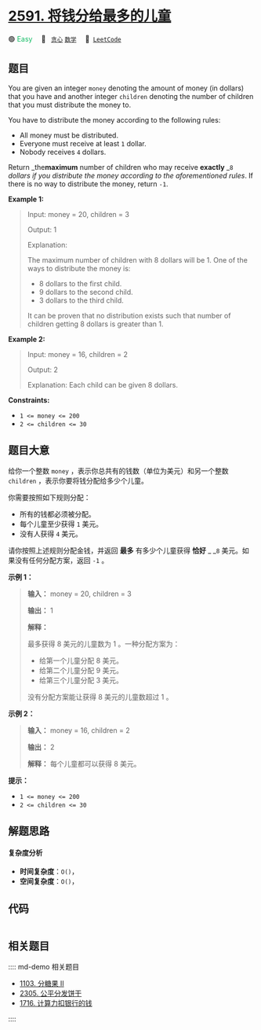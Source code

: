 # [2591. 将钱分给最多的儿童](https://leetcode.com/problems/distribute-money-to-maximum-children)

🟢 <font color=#15bd66>Easy</font>&emsp; 🔖&ensp; [`贪心`](/leetcode/outline/tag/greedy.md) [`数学`](/leetcode/outline/tag/math.md)&emsp; 🔗&ensp;[`LeetCode`](https://leetcode.com/problems/distribute-money-to-maximum-children)


## 题目

You are given an integer `money` denoting the amount of money (in dollars)
that you have and another integer `children` denoting the number of children
that you must distribute the money to.

You have to distribute the money according to the following rules:

  * All money must be distributed.
  * Everyone must receive at least `1` dollar.
  * Nobody receives `4` dollars.

Return _the**maximum** number of children who may receive **exactly** _`8`
_dollars if you distribute the money according to the aforementioned rules_.
If there is no way to distribute the money, return `-1`.



**Example 1:**

> Input: money = 20, children = 3
> 
> Output: 1
> 
> Explanation: 
> 
> The maximum number of children with 8 dollars will be 1. One of the ways to distribute the money is:
> - 8 dollars to the first child.
> - 9 dollars to the second child. 
> - 3 dollars to the third child.
> 
> It can be proven that no distribution exists such that number of children getting 8 dollars is greater than 1.

**Example 2:**

> Input: money = 16, children = 2
> 
> Output: 2
> 
> Explanation: Each child can be given 8 dollars.

**Constraints:**

  * `1 <= money <= 200`
  * `2 <= children <= 30`


## 题目大意

给你一个整数 `money` ，表示你总共有的钱数（单位为美元）和另一个整数 `children` ，表示你要将钱分配给多少个儿童。

你需要按照如下规则分配：

  * 所有的钱都必须被分配。
  * 每个儿童至少获得 `1` 美元。
  * 没有人获得 `4` 美元。

请你按照上述规则分配金钱，并返回 **最多**  有多少个儿童获得 **恰好** _ _`8` 美元。如果没有任何分配方案，返回 `-1` 。



**示例 1：**

> 
> 
> 
> 
> 
> **输入：** money = 20, children = 3
> 
> **输出：** 1
> 
> **解释：**
> 
> 最多获得 8 美元的儿童数为 1 。一种分配方案为：
> - 给第一个儿童分配 8 美元。
> - 给第二个儿童分配 9 美元。
> - 给第三个儿童分配 3 美元。
> 
> 没有分配方案能让获得 8 美元的儿童数超过 1 。
> 
> 

**示例 2：**

> 
> 
> 
> 
> 
> **输入：** money = 16, children = 2
> 
> **输出：** 2
> 
> **解释：** 每个儿童都可以获得 8 美元。
> 
> 



**提示：**

  * `1 <= money <= 200`
  * `2 <= children <= 30`


## 解题思路

#### 复杂度分析

- **时间复杂度**：`O()`，
- **空间复杂度**：`O()`，

## 代码

```javascript

```

## 相关题目

:::: md-demo 相关题目
- [1103. 分糖果 II](https://leetcode.com/problems/distribute-candies-to-people)
- [2305. 公平分发饼干](https://leetcode.com/problems/fair-distribution-of-cookies)
- [1716. 计算力扣银行的钱](https://leetcode.com/problems/calculate-money-in-leetcode-bank)

::::
